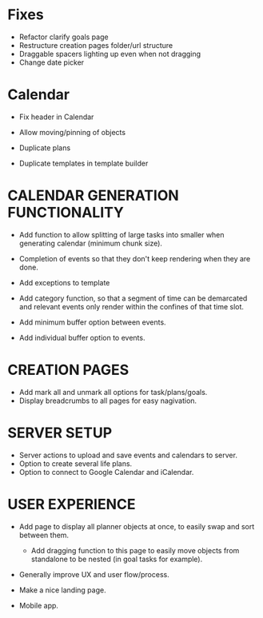 # Fixes

- Refactor clarify goals page
- Restructure creation pages folder/url structure
- Draggable spacers lighting up even when not dragging
- Change date picker

# Calendar

- Fix header in Calendar
- Allow moving/pinning of objects

- Duplicate plans
- Duplicate templates in template builder

# CALENDAR GENERATION FUNCTIONALITY

- Add function to allow splitting of large tasks into smaller when generating calendar (minimum chunk size).

- Completion of events so that they don't keep rendering when they are done.

- Add exceptions to template
- Add category function, so that a segment of time can be demarcated and relevant events only render within the confines of that time slot.

- Add minimum buffer option between events.
- Add individual buffer option to events.

# CREATION PAGES

- Add mark all and unmark all options for task/plans/goals.
- Display breadcrumbs to all pages for easy nagivation.

# SERVER SETUP

- Server actions to upload and save events and calendars to server.
- Option to create several life plans.
- Option to connect to Google Calendar and iCalendar.

# USER EXPERIENCE

- Add page to display all planner objects at once, to easily swap and sort between them.

  - Add dragging function to this page to easily move objects from standalone to be nested (in goal tasks for example).

- Generally improve UX and user flow/process.

- Make a nice landing page.

- Mobile app.
